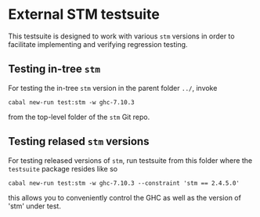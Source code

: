 # External STM testsuite

This testsuite is designed to work with various `stm` versions in
order to facilitate implementing and verifying regression testing.

## Testing in-tree `stm`

For testing the in-tree `stm` version in the parent folder `../`, invoke

    cabal new-run test:stm -w ghc-7.10.3

from the top-level folder of the `stm` Git repo.

## Testing relased `stm` versions

For testing released versions of `stm`, run testsuite from this folder
where the `testsuite` package resides like so

    cabal new-run test:stm -w ghc-7.10.3 --constraint 'stm == 2.4.5.0'

this allows you to conveniently control the GHC as well as the version
of 'stm' under test.
